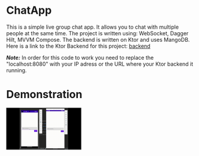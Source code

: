 # ChatApp
This is a simple live group chat app. It allows you to chat with multiple people at the same time. The project is written using: WebSocket, Dagger Hilt, MVVM Compose. 
The backend is written on Ktor and uses MangoDB. Here is a link to the Ktor Backend for this project: [backend](https://github.com/ilya-shevtsov/ChatAppBackend)

***Note:*** In order for this code to work you need to replace the "localhost:8080" with your IP adress or the URL where your Ktor backend it running. 

# Demonstration

<img src="REAMMEImages/videodemonstration.gif" width="200">

